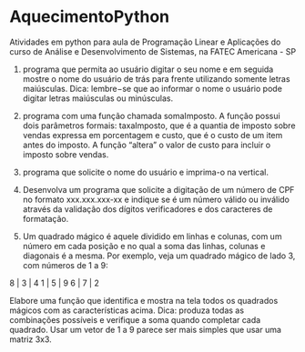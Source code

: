 # AquecimentoPython
Atividades em python para aula de Programação Linear e Aplicações do curso de Análise e Desenvolvimento de Sistemas, na FATEC Americana - SP 

1. programa que permita ao usuário digitar o seu nome e em seguida mostre o nome do usuário de trás para frente utilizando somente letras maiúsculas. 
  Dica: lembre−se que ao informar o nome o usuário pode digitar letras maiúsculas ou minúsculas.
  
2. programa com uma função chamada somaImposto. A função possui dois parâmetros formais: taxaImposto, que é a quantia de imposto sobre vendas expressa 
  em porcentagem e custo, que é o custo de um item antes do imposto. A função “altera” o valor de custo para incluir o imposto sobre vendas.
  
3. programa que solicite o nome do usuário e imprima-o na vertical.

4. Desenvolva um programa que solicite a digitação de um número de CPF no formato xxx.xxx.xxx-xx e indique se é um número válido ou inválido 
  através da validação dos dígitos verificadores e dos caracteres de formatação.
  
5. Um quadrado mágico é aquele dividido em linhas e colunas, com um número em cada posição e no qual a soma das linhas, 
  colunas e diagonais é a mesma. Por exemplo, veja um quadrado mágico de lado 3, com números de 1 a 9:

  8 | 3 | 4 
  1 | 5 | 9 
  6 | 7 | 2 

Elabore uma função que identifica e mostra na tela todos os quadrados mágicos com as características acima. 
  Dica: produza todas as combinações possíveis e verifique a soma quando completar cada quadrado. 
  Usar um vetor de 1 a 9 parece ser mais simples que usar uma matriz 3x3.
